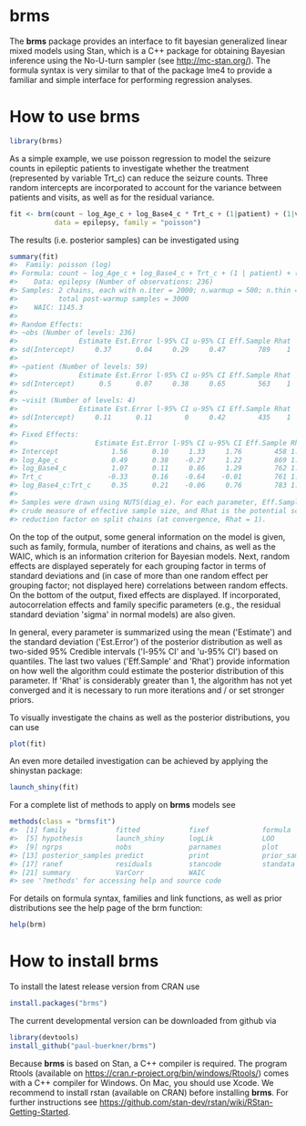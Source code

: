 <!-- README.md is generated from README.Rmd. Please edit that file -->
brms
====

The <b>brms</b> package provides an interface to fit bayesian generalized linear mixed models using Stan, which is a C++ package for obtaining Bayesian inference using the No-U-turn sampler (see <http://mc-stan.org/>). The formula syntax is very similar to that of the package lme4 to provide a familiar and simple interface for performing regression analyses.

<!--

-->
How to use brms
===============

``` r
library(brms)
```

As a simple example, we use poisson regression to model the seizure counts in epileptic patients to investigate whether the treatment (represented by variable Trt\_c) can reduce the seizure counts. Three random intercepts are incorporated to account for the variance between patients and visits, as well as for the residual variance.

``` r
fit <- brm(count ~ log_Age_c + log_Base4_c * Trt_c + (1|patient) + (1|visit) + (1|obs), 
           data = epilepsy, family = "poisson")
```

The results (i.e. posterior samples) can be investigated using

``` r
summary(fit) 
#>  Family: poisson (log) 
#> Formula: count ~ log_Age_c + log_Base4_c + Trt_c + (1 | patient) + (1 | visit) + (1 | obs) + log_Base4_c:Trt_c 
#>    Data: epilepsy (Number of observations: 236) 
#> Samples: 2 chains, each with n.iter = 2000; n.warmup = 500; n.thin = 1; 
#>          total post-warmup samples = 3000
#>    WAIC: 1145.3
#>  
#> Random Effects: 
#> ~obs (Number of levels: 236) 
#>               Estimate Est.Error l-95% CI u-95% CI Eff.Sample Rhat
#> sd(Intercept)     0.37      0.04     0.29     0.47        789    1
#> 
#> ~patient (Number of levels: 59) 
#>               Estimate Est.Error l-95% CI u-95% CI Eff.Sample Rhat
#> sd(Intercept)      0.5      0.07     0.38     0.65        563    1
#> 
#> ~visit (Number of levels: 4) 
#>               Estimate Est.Error l-95% CI u-95% CI Eff.Sample Rhat
#> sd(Intercept)     0.11      0.11        0     0.42        435    1
#> 
#> Fixed Effects: 
#>                   Estimate Est.Error l-95% CI u-95% CI Eff.Sample Rhat
#> Intercept             1.56      0.10     1.33     1.76        458 1.01
#> log_Age_c             0.49      0.38    -0.27     1.22        869 1.00
#> log_Base4_c           1.07      0.11     0.86     1.29        762 1.01
#> Trt_c                -0.33      0.16    -0.64    -0.01        761 1.00
#> log_Base4_c:Trt_c     0.35      0.21    -0.06     0.76        783 1.00
#> 
#> Samples were drawn using NUTS(diag_e). For each parameter, Eff.Sample is a 
#> crude measure of effective sample size, and Rhat is the potential scale 
#> reduction factor on split chains (at convergence, Rhat = 1).
```

On the top of the output, some general information on the model is given, such as family, formula, number of iterations and chains, as well as the WAIC, which is an information criterion for Bayesian models. Next, random effects are displayed seperately for each grouping factor in terms of standard deviations and (in case of more than one random effect per grouping factor; not displayed here) correlations between random effects. On the bottom of the output, fixed effects are displayed. If incorporated, autocorrelation effects and family specific parameters (e.g., the residual standard deviation 'sigma' in normal models) are also given.

In general, every parameter is summarized using the mean ('Estimate') and the standard deviation ('Est.Error') of the posterior distribution as well as two-sided 95% Credible intervals ('l-95% CI' and 'u-95% CI') based on quantiles. The last two values ('Eff.Sample' and 'Rhat') provide information on how well the algorithm could estimate the posterior distribution of this parameter. If 'Rhat' is considerably greater than 1, the algorithm has not yet converged and it is necessary to run more iterations and / or set stronger priors.

To visually investigate the chains as well as the posterior distributions, you can use

``` r
plot(fit) 
```

An even more detailed investigation can be achieved by applying the shinystan package:

``` r
launch_shiny(fit) 
```

For a complete list of methods to apply on <b>brms</b> models see

``` r
methods(class = "brmsfit") 
#>  [1] family            fitted            fixef             formula          
#>  [5] hypothesis        launch_shiny      logLik            LOO              
#>  [9] ngrps             nobs              parnames          plot             
#> [13] posterior_samples predict           print             prior_samples    
#> [17] ranef             residuals         stancode          standata         
#> [21] summary           VarCorr           WAIC             
#> see '?methods' for accessing help and source code
```

For details on formula syntax, families and link functions, as well as prior distributions see the help page of the brm function:

``` r
help(brm) 
```

How to install brms
===================

To install the latest release version from CRAN use

``` r
install.packages("brms")
```

The current developmental version can be downloaded from github via

``` r
library(devtools)
install_github("paul-buerkner/brms")
```

Because <b>brms</b> is based on Stan, a C++ compiler is required. The program Rtools (available on <https://cran.r-project.org/bin/windows/Rtools/>) comes with a C++ compiler for Windows. On Mac, you should use Xcode. We recommend to install rstan (available on CRAN) before installing <b>brms</b>. For further instructions see <https://github.com/stan-dev/rstan/wiki/RStan-Getting-Started>.
